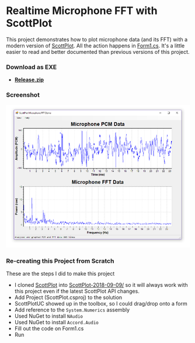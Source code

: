 # Realtime Microphone FFT with ScottPlot

This project demonstrates how to plot microphone data (and its FFT) with a modern version of [ScottPlot](https://github.com/swharden/ScottPlot). All the action happens in [Form1.cs](18-09-19_microphone_FFT_revisited/ScottPlotMicrophoneFFT/ScottPlotMicrophoneFFT/Form1.cs). It's a little easier to read and better documented than previous versions of this project.


### Download as EXE
* **[Release.zip](Release.zip)**

### Screenshot
![](screenshot.png)

### Re-creating this Project from Scratch
These are the steps I did to make this project
* I cloned [ScottPlot](https://github.com/swharden/ScottPlot) into [ScottPlot-2018-09-09/](ScottPlot-2018-09-09) so it will always work with this project even if the latest ScottPlot API changes.
* Add Project (ScottPlot.csproj) to the solution
* ScottPlotUC showed up in the toolbox, so I could drag/drop onto a form
* Add reference to the `System.Numerics` assembly
* Used NuGet to install `NAudio`
* Used NuGet to install `Accord.Audio`
* Fill out the code on Form1.cs
* Run
